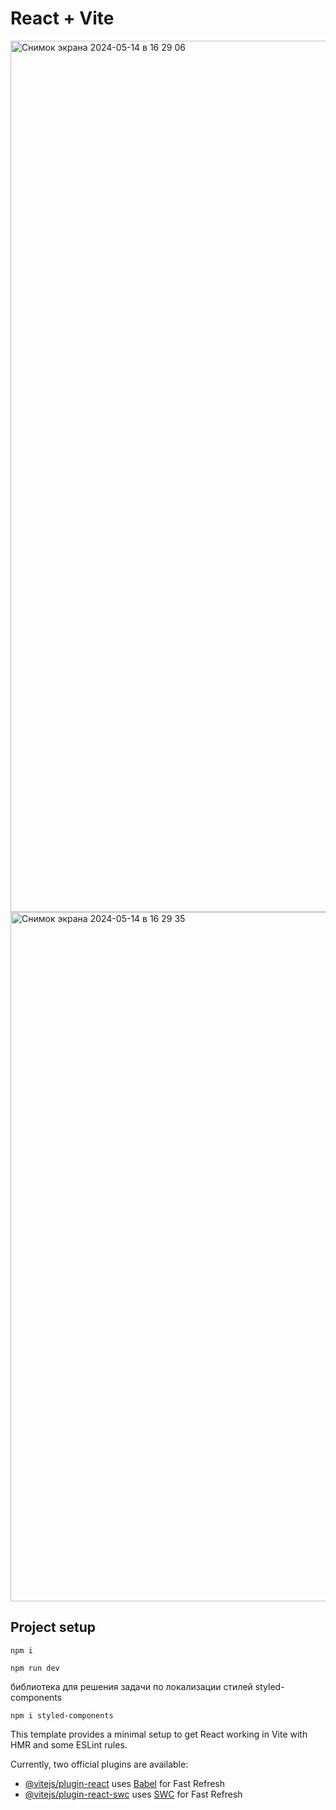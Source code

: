 # React + Vite


<img width="1394" alt="Снимок экрана 2024-05-14 в 16 29 06" src="https://github.com/Frontess/React-start/assets/127450758/22bcf785-eb3f-4483-bf36-432c6e86672a">

<img width="1103" alt="Снимок экрана 2024-05-14 в 16 29 35" src="https://github.com/Frontess/React-start/assets/127450758/7fbeb067-15af-447b-b353-026500df98ab">

## Project setup
```
npm i
```
```
npm run dev
```

библиотека для решения задачи по локализации стилей styled-components
```
npm i styled-components
```

This template provides a minimal setup to get React working in Vite with HMR and some ESLint rules.

Currently, two official plugins are available:

- [@vitejs/plugin-react](https://github.com/vitejs/vite-plugin-react/blob/main/packages/plugin-react/README.md) uses [Babel](https://babeljs.io/) for Fast Refresh
- [@vitejs/plugin-react-swc](https://github.com/vitejs/vite-plugin-react-swc) uses [SWC](https://swc.rs/) for Fast Refresh
